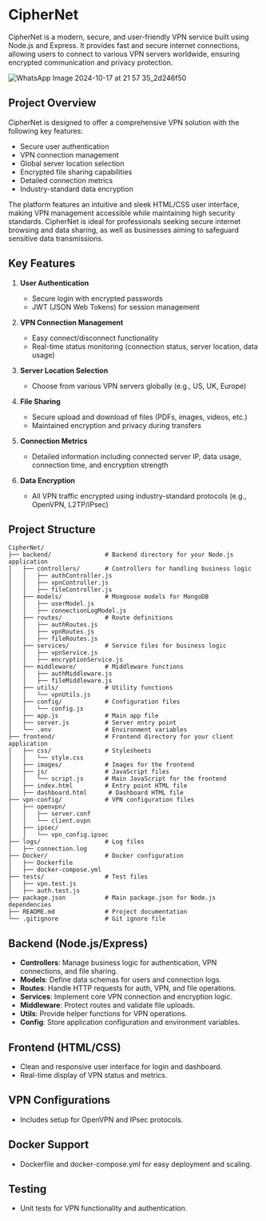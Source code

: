 # CipherNet

CipherNet is a modern, secure, and user-friendly VPN service built using Node.js and Express. It provides fast and secure internet connections, allowing users to connect to various VPN servers worldwide, ensuring encrypted communication and privacy protection.

![WhatsApp Image 2024-10-17 at 21 57 35_2d246f50](https://github.com/user-attachments/assets/d0f54a06-d26c-4461-b2bc-0d7f43ed18f9)





## Project Overview

CipherNet is designed to offer a comprehensive VPN solution with the following key features:

- Secure user authentication
- VPN connection management
- Global server location selection
- Encrypted file sharing capabilities
- Detailed connection metrics
- Industry-standard data encryption

The platform features an intuitive and sleek HTML/CSS user interface, making VPN management accessible while maintaining high security standards. CipherNet is ideal for professionals seeking secure internet browsing and data sharing, as well as businesses aiming to safeguard sensitive data transmissions.

## Key Features

1. **User Authentication**
   - Secure login with encrypted passwords
   - JWT (JSON Web Tokens) for session management

2. **VPN Connection Management**
   - Easy connect/disconnect functionality
   - Real-time status monitoring (connection status, server location, data usage)

3. **Server Location Selection**
   - Choose from various VPN servers globally (e.g., US, UK, Europe)

4. **File Sharing**
   - Secure upload and download of files (PDFs, images, videos, etc.)
   - Maintained encryption and privacy during transfers

5. **Connection Metrics**
   - Detailed information including connected server IP, data usage, connection time, and encryption strength

6. **Data Encryption**
   - All VPN traffic encrypted using industry-standard protocols (e.g., OpenVPN, L2TP/IPsec)
  





## Project Structure

```
CipherNet/
├── backend/               # Backend directory for your Node.js application
│   ├── controllers/       # Controllers for handling business logic
│   │   ├── authController.js
│   │   ├── vpnController.js
│   │   ├── fileController.js
│   ├── models/            # Mongoose models for MongoDB
│   │   ├── userModel.js
│   │   ├── connectionLogModel.js
│   ├── routes/            # Route definitions
│   │   ├── authRoutes.js
│   │   ├── vpnRoutes.js
│   │   ├── fileRoutes.js
│   ├── services/          # Service files for business logic
│   │   ├── vpnService.js
│   │   ├── encryptionService.js
│   ├── middleware/        # Middleware functions
│   │   ├── authMiddleware.js
│   │   ├── fileMiddleware.js
│   ├── utils/             # Utility functions
│   │   └── vpnUtils.js
│   ├── config/            # Configuration files
│   │   └── config.js
│   ├── app.js             # Main app file
│   ├── server.js          # Server entry point
│   └── .env               # Environment variables
├── frontend/              # Frontend directory for your client application
│   ├── css/               # Stylesheets
│   │   └── style.css
│   ├── images/            # Images for the frontend
│   ├── js/                # JavaScript files
│   │   └── script.js      # Main JavaScript for the frontend
│   ├── index.html         # Entry point HTML file
│   ├── dashboard.html      # Dashboard HTML file
├── vpn-config/            # VPN configuration files
│   ├── openvpn/
│   │   ├── server.conf
│   │   └── client.ovpn
│   ├── ipsec/
│   │   └── vpn_config.ipsec
├── logs/                  # Log files
│   ├── connection.log
├── Docker/                # Docker configuration
│   ├── Dockerfile
│   ├── docker-compose.yml
├── tests/                 # Test files
│   ├── vpn.test.js
│   ├── auth.test.js
├── package.json           # Main package.json for Node.js dependencies
├── README.md              # Project documentation
└── .gitignore             # Git ignore file

```

## Backend (Node.js/Express)

- **Controllers**: Manage business logic for authentication, VPN connections, and file sharing.
- **Models**: Define data schemas for users and connection logs.
- **Routes**: Handle HTTP requests for auth, VPN, and file operations.
- **Services**: Implement core VPN connection and encryption logic.
- **Middleware**: Protect routes and validate file uploads.
- **Utils**: Provide helper functions for VPN operations.
- **Config**: Store application configuration and environment variables.

## Frontend (HTML/CSS)

- Clean and responsive user interface for login and dashboard.
- Real-time display of VPN status and metrics.

## VPN Configurations

- Includes setup for OpenVPN and IPsec protocols.

## Docker Support

- Dockerfile and docker-compose.yml for easy deployment and scaling.

## Testing

- Unit tests for VPN functionality and authentication.

